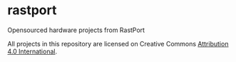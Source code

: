 # rastport
Opensourced hardware projects from RastPort

All projects in this repository are licensed on Creative Commons [Attribution 4.0 International](http://creativecommons.org/licenses/by/4.0/?ref=chooser-v1).
